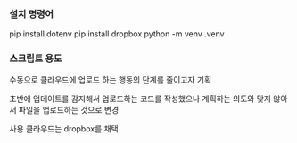### 설치 명령어
pip install dotenv
pip install dropbox
python -m venv .venv

### 스크립트 용도
수동으로 클라우드에 업로드 하는 행동의 단계를 줄이고자 기획

초반에 업데이트를 감지해서 업로드하는 코드를 작성했으나
계획하는 의도와 맞지 않아서 파일을 업로드하는 것으로 변경

사용 클라우드는 dropbox를 채택